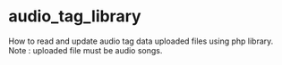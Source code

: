 # audio_tag_library
How to read and update audio tag data uploaded files using php library.  Note : uploaded file must be audio songs.
